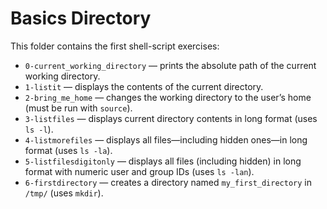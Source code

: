 # Basics Directory

This folder contains the first shell-script exercises:

- `0-current_working_directory` — prints the absolute path of the current working directory.
- `1-listit` — displays the contents of the current directory.
- `2-bring_me_home` — changes the working directory to the user’s home (must be run with `source`).
- `3-listfiles` — displays current directory contents in long format (uses `ls -l`).
- `4-listmorefiles` — displays all files—including hidden ones—in long format (uses `ls -la`).
- `5-listfilesdigitonly` — displays all files (including hidden) in long format with numeric user and group IDs (uses `ls -lan`).
- `6-firstdirectory` — creates a directory named `my_first_directory` in `/tmp/` (uses `mkdir`).
